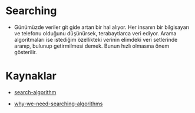 # Searching

- Günümüzde veriler git gide artan bir hal alıyor. Her insanın bir bilgisayarı ve telefonu olduğunu düşünürsek, terabaytlarca veri ediyor. Arama algoritmaları ise istediğim özellikteki verinin elimdeki veri setlerinde aranıp, bulunup getirmilmesi demek. Bunun hızlı olmasına önem gösterilir.

# Kaynaklar

- [search-algorithm](https://en.wikipedia.org/wiki/Search_algorithm)

- [why-we-need-searching-algorithms](https://www.bbc.co.uk/bitesize/guides/zgr2mp3/revision/1)
